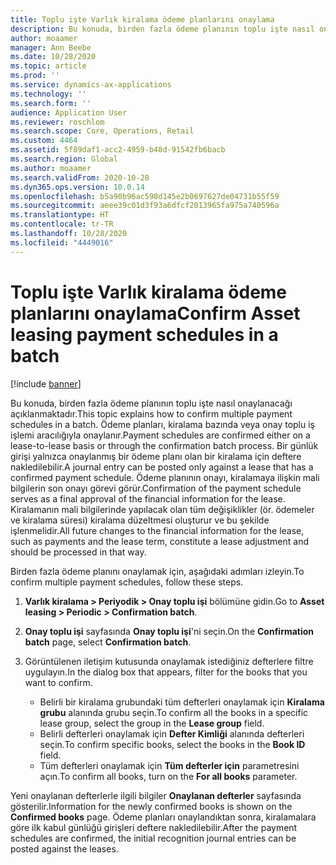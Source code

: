```yaml
---
title: Toplu işte Varlık kiralama ödeme planlarını onaylama
description: Bu konuda, birden fazla ödeme planının toplu işte nasıl onaylanacağı açıklanmaktadır.
author: moaamer
manager: Ann Beebe
ms.date: 10/28/2020
ms.topic: article
ms.prod: ''
ms.service: dynamics-ax-applications
ms.technology: ''
ms.search.form: ''
audience: Application User
ms.reviewer: roschlom
ms.search.scope: Core, Operations, Retail
ms.custom: 4464
ms.assetid: 5f89daf1-acc2-4959-b48d-91542fb6bacb
ms.search.region: Global
ms.author: moaamer
ms.search.validFrom: 2020-10-28
ms.dyn365.ops.version: 10.0.14
ms.openlocfilehash: b5a90b96ac598d145e2b0697627de04731b55f59
ms.sourcegitcommit: aeee39c01d3f93a6dfcf2013965fa975a740596a
ms.translationtype: HT
ms.contentlocale: tr-TR
ms.lasthandoff: 10/28/2020
ms.locfileid: "4449016"
---
```

# <a name="confirm-asset-leasing-payment-schedules-in-a-batch"></a><span data-ttu-id="eaf43-103">Toplu işte Varlık kiralama ödeme planlarını onaylama</span><span class="sxs-lookup"><span data-stu-id="eaf43-103">Confirm Asset leasing payment schedules in a batch</span></span>

[!include [banner](../includes/banner.md)]

<span data-ttu-id="eaf43-104">Bu konuda, birden fazla ödeme planının toplu işte nasıl onaylanacağı açıklanmaktadır.</span><span class="sxs-lookup"><span data-stu-id="eaf43-104">This topic explains how to confirm multiple payment schedules in a batch.</span></span> <span data-ttu-id="eaf43-105">Ödeme planları, kiralama bazında veya onay toplu iş işlemi aracılığıyla onaylanır.</span><span class="sxs-lookup"><span data-stu-id="eaf43-105">Payment schedules are confirmed either on a lease-to-lease basis or through the confirmation batch process.</span></span> <span data-ttu-id="eaf43-106">Bir günlük girişi yalnızca onaylanmış bir ödeme planı olan bir kiralama için deftere nakledilebilir.</span><span class="sxs-lookup"><span data-stu-id="eaf43-106">A journal entry can be posted only against a lease that has a confirmed payment schedule.</span></span> <span data-ttu-id="eaf43-107">Ödeme planının onayı, kiralamaya ilişkin mali bilgilerin son onayı görevi görür.</span><span class="sxs-lookup"><span data-stu-id="eaf43-107">Confirmation of the payment schedule serves as a final approval of the financial information for the lease.</span></span> <span data-ttu-id="eaf43-108">Kiralamanın mali bilgilerinde yapılacak olan tüm değişiklikler (ör. ödemeler ve kiralama süresi) kiralama düzeltmesi oluşturur ve bu şekilde işlenmelidir.</span><span class="sxs-lookup"><span data-stu-id="eaf43-108">All future changes to the financial information for the lease, such as payments and the lease term, constitute a lease adjustment and should be processed in that way.</span></span>

<span data-ttu-id="eaf43-109">Birden fazla ödeme planını onaylamak için, aşağıdaki adımları izleyin.</span><span class="sxs-lookup"><span data-stu-id="eaf43-109">To confirm multiple payment schedules, follow these steps.</span></span>

1. <span data-ttu-id="eaf43-110">**Varlık kiralama \> Periyodik \> Onay toplu işi** bölümüne gidin.</span><span class="sxs-lookup"><span data-stu-id="eaf43-110">Go to **Asset leasing \> Periodic \> Confirmation batch**.</span></span>
2. <span data-ttu-id="eaf43-111">**Onay toplu işi** sayfasında **Onay toplu işi**'ni seçin.</span><span class="sxs-lookup"><span data-stu-id="eaf43-111">On the **Confirmation batch** page, select **Confirmation batch**.</span></span>
3. <span data-ttu-id="eaf43-112">Görüntülenen iletişim kutusunda onaylamak istediğiniz defterlere filtre uygulayın.</span><span class="sxs-lookup"><span data-stu-id="eaf43-112">In the dialog box that appears, filter for the books that you want to confirm.</span></span>

    - <span data-ttu-id="eaf43-113">Belirli bir kiralama grubundaki tüm defterleri onaylamak için **Kiralama grubu** alanında grubu seçin.</span><span class="sxs-lookup"><span data-stu-id="eaf43-113">To confirm all the books in a specific lease group, select the group in the **Lease group** field.</span></span>
    - <span data-ttu-id="eaf43-114">Belirli defterleri onaylamak için **Defter Kimliği** alanında defterleri seçin.</span><span class="sxs-lookup"><span data-stu-id="eaf43-114">To confirm specific books, select the books in the **Book ID** field.</span></span>
    - <span data-ttu-id="eaf43-115">Tüm defterleri onaylamak için **Tüm defterler için** parametresini açın.</span><span class="sxs-lookup"><span data-stu-id="eaf43-115">To confirm all books, turn on the **For all books** parameter.</span></span>

<span data-ttu-id="eaf43-116">Yeni onaylanan defterlerle ilgili bilgiler **Onaylanan defterler** sayfasında gösterilir.</span><span class="sxs-lookup"><span data-stu-id="eaf43-116">Information for the newly confirmed books is shown on the **Confirmed books** page.</span></span> <span data-ttu-id="eaf43-117">Ödeme planları onaylandıktan sonra, kiralamalara göre ilk kabul günlüğü girişleri deftere nakledilebilir.</span><span class="sxs-lookup"><span data-stu-id="eaf43-117">After the payment schedules are confirmed, the initial recognition journal entries can be posted against the leases.</span></span>
